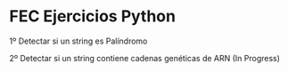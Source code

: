 # FEC Ejercicios Python

1º Detectar si un string es Palíndromo

2º Detectar si un string contiene cadenas genéticas de ARN (In Progress)
